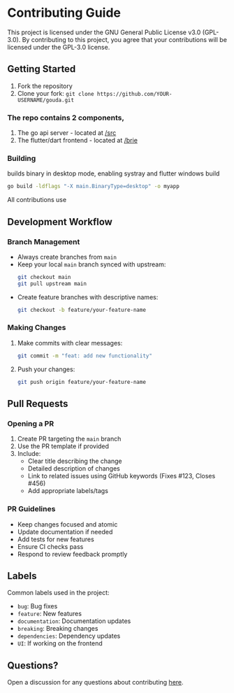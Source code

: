 # Contributing Guide

This project is licensed under the GNU General Public License v3.0 (GPL-3.0). By contributing to this project, you agree that your contributions will be licensed under the GPL-3.0 license.

## Getting Started

1. Fork the repository
2. Clone your fork: `git clone https://github.com/YOUR-USERNAME/gouda.git`

### The repo contains 2 components,

1. The go api server - located at [/src](/src)
2. The flutter/dart frontend - located at [/brie](/brie)

### Building

builds binary in desktop mode, enabling systray and flutter windows build
```bash
go build -ldflags "-X main.BinaryType=desktop" -o myapp
```

All contributions use

## Development Workflow

### Branch Management

- Always create branches from `main`
- Keep your local `main` branch synced with upstream:
  ```bash
  git checkout main
  git pull upstream main
  ```
- Create feature branches with descriptive names:
  ```bash
  git checkout -b feature/your-feature-name
  ```

### Making Changes

1. Make commits with clear messages:
   ```bash
   git commit -m "feat: add new functionality"
   ```
2. Push your changes:
   ```bash
   git push origin feature/your-feature-name
   ```

## Pull Requests

### Opening a PR

1. Create PR targeting the `main` branch
2. Use the PR template if provided
3. Include:
   - Clear title describing the change
   - Detailed description of changes
   - Link to related issues using GitHub keywords (Fixes #123, Closes #456)
   - Add appropriate labels/tags

### PR Guidelines

- Keep changes focused and atomic
- Update documentation if needed
- Add tests for new features
- Ensure CI checks pass
- Respond to review feedback promptly

## Labels

Common labels used in the project:
- `bug`: Bug fixes
- `feature`: New features
- `documentation`: Documentation updates
- `breaking`: Breaking changes
- `dependencies`: Dependency updates
- `UI`: If working on the frontend 

## Questions?

Open a discussion for any questions about contributing [here](https://github.com/RA341/gouda/discussions).
